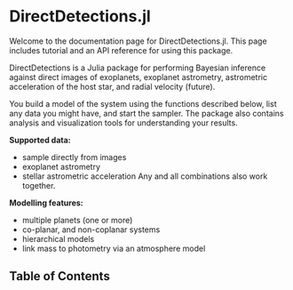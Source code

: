
# DirectDetections.jl

Welcome to the documentation page for DirectDetections.jl. 
This page includes tutorial and an API reference for using this package.

DirectDetections is a Julia package for performing Bayesian inference
against direct images of exoplanets, exoplanet astrometry, astrometric acceleration
of the host star, and radial velocity (future).

You build a model of the system using the functions described below, list any
data you might have, and start the sampler. The package also contains analysis
and visualization tools for understanding your results.

**Supported data:**
* sample directly from images
* exoplanet astrometry 
* stellar astrometric acceleration
Any and all combinations also work together.

**Modelling features:**
* multiple planets (one or more)
* co-planar, and non-coplanar systems
* hierarchical models
* link mass to photometry via an atmosphere model

## Table of Contents
```@contents
```